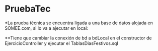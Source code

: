 # PruebaTec

*La prueba técnica se encuentra ligada a una base de datos alojada en SOMEE.com, si lo va a ajecutar en local:

**Tiene que cambiar la conexión de bd a bdLocal en el constructor de EjercicioController y ejecutar el TablasDiasFestivos.sql
